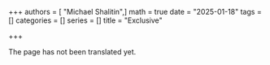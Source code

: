 +++
authors = [ "Michael Shalitin",]
math = true
date = "2025-01-18"
tags = []
categories = []
series = []
title = "Exclusive"

+++

The page has not been translated yet.